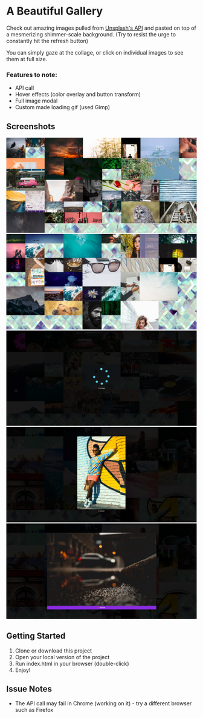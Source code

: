 # A Beautiful Gallery
Check out amazing images pulled from [Unsplash's API](https://unsplash.com/developers) and pasted on top of a mesmerizing shimmer-scale background.
(Try to resist the urge to constantly hit the refresh button)

You can simply gaze at the collage, or click on individual images to see them at full size. 


### Features to note:
* API call
* Hover effects (color overlay and button transform)
* Full image modal
* Custom made loading gif (used Gimp)


## Screenshots
![screenshot1](screenshots/ss1.png)
![screenshot2](screenshots/ss2.png)
![screenshot3](screenshots/ss3.png)
![screenshot4](screenshots/ss4.png)
![screenshot5](screenshots/ss5.png)


## Getting Started
1. Clone or download this project
2. Open your local version of the project
3. Run index.html in your browser (double-click)
4. Enjoy!


## Issue Notes
* The API call may fail in Chrome (working on it) - try a different browser such as Firefox
